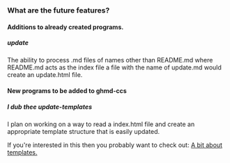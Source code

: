 
### What are the future features?

#### Additions to already created programs.

##### update

The ability to process .md files of names other than README.md where README.md acts as the index file a file with the name of update.md would create an update.html file.

#### New programs to be added to ghmd-ccs

##### I dub thee update-templates

I plan on working on a way to read a index.html file and create an appropriate template structure that is easily updated.

If you're interested in this then you probably want to check out: [A bit about templates.](../info/about-templates.html)
